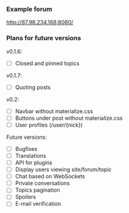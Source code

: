 ### Example forum
http://87.98.234.168:8080/

### Plans for future versions

v0.1.6:
- [ ] Closed and pinned topics

v0.1.7:
- [ ] Quoting posts

v0.2:
- [ ] Navbar without materialize.css
- [ ] Buttons under post without materialize.css
- [ ] User profiles (/user/{nick})

Future versions:
- [ ] Bugfixes
- [ ] Translations
- [ ] API for plugins
- [ ] Display users viewing site/forum/topic
- [ ] Chat based on WebSockets
- [ ] Private conversations
- [ ] Topics pagination
- [ ] Spoilers
- [ ] E-mail verification
